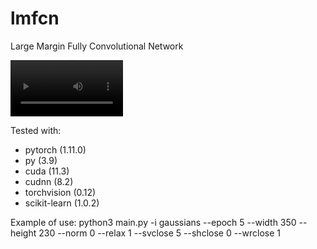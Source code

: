 # lmfcn
Large Margin Fully Convolutional Network

<video src='out.mp4' width=180></video>

Tested with:
- pytorch (1.11.0)
- py (3.9)
- cuda (11.3)
- cudnn (8.2)
- torchvision (0.12)
- scikit-learn (1.0.2)

Example of use:
python3 main.py -i gaussians --epoch 5 --width 350 --height 230 --norm 0 --relax 1 --svclose 5 --shclose 0 --wrclose 1
